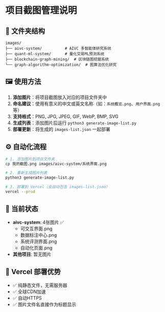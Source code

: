 # 项目截图管理说明

## 📁 文件夹结构

```
images/
├── aivc-system/          # AIVC 多智能体研究系统
├── quant-ml-system/      # 量化交易ML预测系统  
├── blockchain-graph-mining/  # 区块链图挖掘系统
└── graph-algorithm-optimization/  # 图算法优化研究
```

## 🖼️ 使用方法

1. **添加图片**：将项目截图放入对应的项目文件夹中
2. **命名建议**：使用有意义的中文或英文名称（如：`系统概览.png`、`用户界面.png`等）
3. **支持格式**：PNG, JPG, JPEG, GIF, WebP, BMP, SVG
4. **生成列表**：添加图片后运行 `python3 generate-image-list.py`
5. **部署更新**：将生成的 `images-list.json` 一起部署

## ⚙️ 自动化流程

```bash
# 1. 添加图片到项目文件夹
cp 我的截图.png images/aivc-system/系统界面.png

# 2. 重新生成图片列表
python3 generate-image-list.py

# 3. 部署到 Vercel（会自动包含 images-list.json）
vercel --prod
```

## 📝 当前状态

- **aivc-system**: 4张图片 ✅
  - 可交互界面.png
  - 数据标注中心.png  
  - 系统评测界面.png
  - 自动化页面.png
- **其他项目**: 暂无图片

## 🚀 Vercel 部署优势

- ✅ 纯静态文件，无需服务器
- ✅ 全球CDN加速
- ✅ 自动HTTPS
- ✅ 图片文件名直接作为标题显示